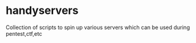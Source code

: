 # handyservers
Collection of scripts to spin up various servers which can be used during pentest,ctf,etc
